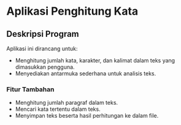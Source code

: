 # Aplikasi Penghitung Kata

## Deskripsi Program
Aplikasi ini dirancang untuk:
- Menghitung jumlah kata, karakter, dan kalimat dalam teks yang dimasukkan pengguna.
- Menyediakan antarmuka sederhana untuk analisis teks.

### Fitur Tambahan
- Menghitung jumlah paragraf dalam teks.
- Mencari kata tertentu dalam teks.
- Menyimpan teks beserta hasil perhitungan ke dalam file.

